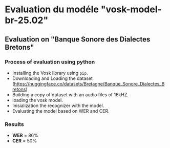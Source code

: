 # Evaluation du modéle "vosk-model-br-25.02" 
## Evaluation on "Banque Sonore des Dialectes Bretons"
### Process of evaluation using python
* Installing the Vosk library using `pip`.
* Downloading and Loading the dataset (https://huggingface.co/datasets/Bretagne/Banque_Sonore_Dialectes_Bretons)
* Building a copy of dataset with an audio files of 16kHZ.
* loading the vosk model.
* Inisialization the recognizer with the model.
* Evaluating the model based on WER and CER.

### Results
* **WER** = 86%
* **CER** = 50%
